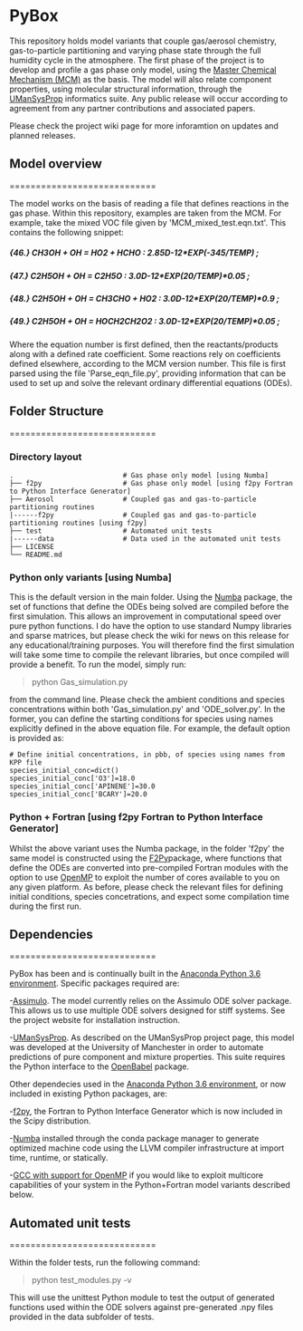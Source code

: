 # PyBox

This repository holds model variants that couple gas/aerosol chemistry, gas-to-particle partitioning and varying phase state through the full humidity cycle in the atmosphere. The first phase of the project is to develop and profile a gas phase only model, using the [Master Chemical Mechanism (MCM)](http://mcm.leeds.ac.uk/MCM/) as the basis. The model will also relate component properties, using molecular structural information, through the [UManSysProp](http://umansysprop.seaes.manchester.ac.uk) informatics suite.  Any public release will occur according to agreement from any partner contributions and associated papers.

Please check the project wiki page for more inforamtion on updates and planned releases.

## Model overview
============================

The model works on the basis of reading a file that defines reactions in the gas phase. Within this repository, examples are taken from the MCM. For example, take the mixed VOC file given by 'MCM_mixed_test.eqn.txt'. This contains the following snippet:

##### {46.} 	 CH3OH + OH = HO2 + HCHO : 	2.85D-12*EXP(-345/TEMP) 	;
##### {47.} 	 C2H5OH + OH = C2H5O : 	3.0D-12*EXP(20/TEMP)*0.05 	;
##### {48.} 	 C2H5OH + OH = CH3CHO + HO2 : 	3.0D-12*EXP(20/TEMP)*0.9 	;
##### {49.} 	 C2H5OH + OH = HOCH2CH2O2 : 	3.0D-12*EXP(20/TEMP)*0.05 	;

Where the equation number is first defined, then the reactants/products along with a defined rate coefficient. Some reactions rely on coefficients defined elsewhere, according to the MCM version number. This file is first parsed using the file 'Parse_eqn_file.py', providing information that can be used to set up and solve the relevant ordinary differential equations (ODEs). 

## Folder Structure 
============================

### Directory layout

    .                           # Gas phase only model [using Numba]
    ├── f2py                    # Gas phase only model [using f2py Fortran to Python Interface Generator] 
    ├── Aerosol                 # Coupled gas and gas-to-particle partitioning routines
    |------f2py                 # Coupled gas and gas-to-particle partitioning routines [using f2py]
    ├── test                    # Automated unit tests
    |------data                 # Data used in the automated unit tests
    ├── LICENSE
    └── README.md
   
### Python only variants [using Numba]
This is the default version in the main folder. Using the [Numba](https://numba.pydata.org) package, the set of functions that define the ODEs being solved are compiled before the first simulation. This allows an improvement in computational speed over pure python functions. I do have the option to use standard Numpy libraries and sparse matrices, but please check the wiki for news on this release for any educational/training purposes. You will therefore find the first simulation will take some time to compile the relevant libraries, but once compiled will provide a benefit. To run the model, simply run:

> python Gas_simulation.py

from the command line. Please check the ambient conditions and species concentrations within both 'Gas_simulation.py' and 'ODE_solver.py'. In the former, you can define the starting conditions for species using names explicitly defined in the above equation file. For example, the default option is provided as:

    # Define initial concentrations, in pbb, of species using names from KPP file
    species_initial_conc=dict()
    species_initial_conc['O3']=18.0
    species_initial_conc['APINENE']=30.0
    species_initial_conc['BCARY']=20.0

### Python + Fortran [using f2py Fortran to Python Interface Generator] 
Whilst the above variant uses the Numba package, in the folder 'f2py' the same model is constructed using the [F2Py](https://docs.scipy.org/doc/numpy/f2py/)package, where functions that define the ODEs are converted into pre-compiled Fortran modules with the option to use [OpenMP](http://www.openmp.org) to exploit the number of cores available to you on any given platform. As before, please check the relevant files for defining initial conditions, species concetrations, and expect some compilation time during the first run.


## Dependencies
============================

PyBox has been and is continually built in the [Anaconda Python 3.6 environment](https://www.anaconda.com/download/#macos). Specific packages required are:

-[Assimulo](http://www.jmodelica.org/assimulo). The model currently relies on the Assimulo ODE solver package.  This allows us to use multiple ODE solvers designed for stiff systems. See the project website for installation instruction.

-[UManSysProp](http://umansysprop.seaes.manchester.ac.uk). As described on the UManSysProp project page, this model was developed at the University of Manchester in order to automate predictions of pure component and mixture properties. This suite requires the Python interface to the [OpenBabel](https://openbabel.org/docs/dev/UseTheLibrary/Python_Pybel.html) package.

Other dependecies used in the [Anaconda Python 3.6 environment](https://www.anaconda.com/download/#macos), or now included in existing Python packages, are:

-[f2py](https://docs.scipy.org/doc/numpy-1.13.0/f2py/index.html), the Fortran to Python Interface Generator which is now included in the Scipy distribution.

-[Numba](https://numba.pydata.org) installed through the conda package manager to generate optimized machine code using the LLVM compiler infrastructure at import time, runtime, or statically.

-[GCC with support for OpenMP](https://gcc.gnu.org/wiki/openmp) if you would like to exploit multicore capabilities of your system in the Python+Fortran model variants described below.

## Automated unit tests 
============================

Within the folder tests, run the following command:

> python test_modules.py -v

This will use the unittest Python module to test the output of generated functions used within the ODE solvers against pre-generated .npy files provided in the data subfolder of tests.


